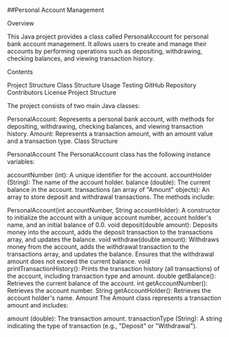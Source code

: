 ##Personal Account Management

Overview

This Java project provides a class called PersonalAccount for personal bank account management. It allows users to create and manage their accounts by performing operations such as depositing, withdrawing, checking balances, and viewing transaction history.

Contents

Project Structure
Class Structure
Usage
Testing
GitHub Repository
Contributors
License
Project Structure

The project consists of two main Java classes:

PersonalAccount: Represents a personal bank account, with methods for depositing, withdrawing, checking balances, and viewing transaction history.
Amount: Represents a transaction amount, with an amount value and a transaction type.
Class Structure

PersonalAccount
The PersonalAccount class has the following instance variables:

accountNumber (int): A unique identifier for the account.
accountHolder (String): The name of the account holder.
balance (double): The current balance in the account.
transactions (an array of "Amount" objects): An array to store deposit and withdrawal transactions.
The methods include:

PersonalAccount(int accountNumber, String accountHolder): A constructor to initialize the account with a unique account number, account holder's name, and an initial balance of 0.0.
void deposit(double amount): Deposits money into the account, adds the deposit transaction to the transactions array, and updates the balance.
void withdraw(double amount): Withdraws money from the account, adds the withdrawal transaction to the transactions array, and updates the balance. Ensures that the withdrawal amount does not exceed the current balance.
void printTransactionHistory(): Prints the transaction history (all transactions) of the account, including transaction type and amount.
double getBalance(): Retrieves the current balance of the account.
int getAccountNumber(): Retrieves the account number.
String getAccountHolder(): Retrieves the account holder's name.
Amount
The Amount class represents a transaction amount and includes:

amount (double): The transaction amount.
transactionType (String): A string indicating the type of transaction (e.g., "Deposit" or "Withdrawal").

